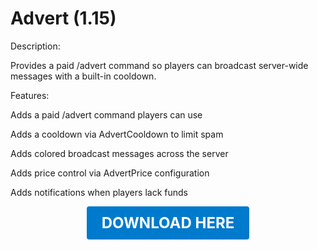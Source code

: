 # Advert (1.15)

Description:

Provides a paid /advert command so players can broadcast server-wide messages with a built-in cooldown.

Features:

Adds a paid /advert command players can use

Adds a cooldown via AdvertCooldown to limit spam

Adds colored broadcast messages across the server

Adds price control via AdvertPrice configuration

Adds notifications when players lack funds

<p align="center"><a href="https://github.com/LiliaFramework/Modules/raw/refs/heads/gh-pages/advert.zip" style="display:inline-block;padding:12px 24px;font-size:1.5rem;font-weight:bold;text-decoration:none;color:#fff;background-color:#007acc;border-radius:4px;">DOWNLOAD HERE</a></p>